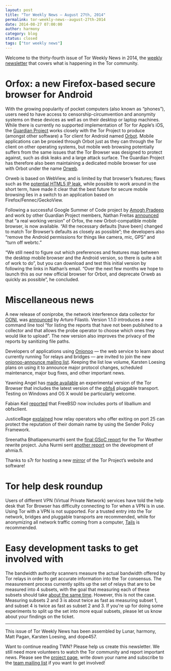 ```yaml
---
layout: post
title: "Tor Weekly News — August 27th, 2014"
permalink: tor-weekly-news--august-27th-2014
date: 2014-08-27 07:00:00
author: harmony
category: blog
status: closed
tags: ["tor weekly news"]
---
```


Welcome to the thirty-fourth issue of Tor Weekly News in 2014, the [weekly newsletter](https://lists.torproject.org/cgi-bin/mailman/listinfo/tor-news) that covers what is happening in the Tor community.

Orfox: a new Firefox-based secure browser for Android
=====================================================

With the growing popularity of pocket computers (also known as “phones”), users need to have access to censorship-circumvention and anonymity systems on these devices as well as on their desktop or laptop machines. While there is currently no supported implementation of Tor for Apple’s iOS, the [Guardian Project](https://guardianproject.info) works closely with the Tor Project to produce (amongst other software) a Tor client for Android named [Orbot](https://guardianproject.info/apps/orbot/). Mobile applications can be proxied through Orbot just as they can through the Tor client on other operating systems, but mobile web browsing potentially suffers from the same issues that the Tor Browser was designed to protect against, such as disk leaks and a large attack surface. The Guardian Project has therefore also been maintaining a dedicated mobile browser for use with Orbot under the name [Orweb](https://guardianproject.info/apps/orweb/).

Orweb is based on WebView, and is limited by that browser’s features; flaws such as the [potential HTML5 IP leak](https://guardianproject.info/2014/06/30/recent-news-on-orweb-flaws/), while possible to work around in the short term, have made it clear that the best future for secure mobile browsing lies in a switch to an application based on Firefox/Fennec/GeckoView.

Following a successful Google Summer of Code project by [Amogh Pradeep](https://lists.torproject.org/pipermail/tor-dev/2014-August/007379.html) and work by other Guardian Project members, Nathan Freitas [announced](https://lists.mayfirst.org/pipermail/guardian-dev/2014-August/003717.html) that “a real working version” of Orfox, the new Orbot-compatible mobile browser, is now available. “All the necessary defaults [have been] changed to match Tor Browser’s defaults as closely as possible”; the developers also “remove the Android permissions for things like camera, mic, GPS” and “turn off webrtc.”

“We still need to figure out which preferences and features map between the desktop mobile browser and the Android version, so there is quite a bit of work to do”, but you can download and test this initial version by following the links in Nathan’s email. “Over the next few months we hope to launch this as our new official browser for Orbot, and deprecate Orweb as quickly as possible”, he concluded.

Miscellaneous news
==================

A new release of ooniprobe, the network interference data collector for [OONI](https://ooni.torproject.org/), was [announced](https://lists.torproject.org/pipermail/ooni-dev/2014-August/000147.html) by Arturo Filastò. Version 1.1.0 introduces a new command line tool “for listing the reports that have not been published to a collector and that allows the probe operator to choose which ones they would like to upload”. The new version also improves the privacy of the reports by sanitizing file paths.

Developers of applications using [Onionoo](https://onionoo.torproject.org/) — the web service to learn about currently running Tor relays and bridges — are invited to join the new [onionoo-announce mailing list](https://lists.torproject.org/cgi-bin/mailman/listinfo/onionoo-announce). Keeping the list low volume, Karsten Loesing plans on using it to announce major protocol changes, scheduled maintenance, major bug fixes, and other important news.

Yawning Angel has [made available](https://lists.torproject.org/pipermail/tor-dev/2014-August/007404.html) an experimental version of the Tor Browser that includes the latest version of the [obfs4](https://github.com/Yawning/obfs4) pluggable transport. Testing on Windows and OS X would be particularly welcome.

Fabian Keil [reported](https://lists.torproject.org/pipermail/tor-dev/2014-August/007412.html) that FreeBSD now includes ports of liballium and obfsclient.

JusticeRage [explained](https://lists.torproject.org/pipermail/tor-relays/2014-August/005168.html) how relay operators who offer exiting on port 25 can protect the reputation of their domain name by using the Sender Policy Framework.

Sreenatha Bhatlapenumarthi sent the [final GSoC report](https://lists.torproject.org/pipermail/tor-dev/2014-August/007399.html) for the Tor Weather rewrite project. Juha Nurmi sent [another report](https://lists.torproject.org/pipermail/tor-reports/2014-August/000625.html) on the development of ahmia.fi.

Thanks to s7r for hosting a new [mirror](https://lists.torproject.org/pipermail/tor-mirrors/2014-August/000669.html) of the Tor Project’s website and software!

Tor help desk roundup
=====================

Users of different VPN (Virtual Private Network) services have told the help desk that Tor Browser has difficulty connecting to Tor when a VPN is in use. Using Tor with a VPN is not supported. For a trusted entry into the Tor network, bridges and pluggable transports are recommended, while for anonymizing all network traffic coming from a computer, [Tails](https://tails.boum.org/) is recommended.

Easy development tasks to get involved with
===========================================

The bandwidth authority scanners measure the actual bandwidth offered by Tor relays in order to get accurate information into the Tor consensus. The measurement process currently splits up the set of relays that are to be measured into 4 subsets, with the goal that measuring each of these subsets should take [about the same time](https://bugs.torproject.org/3440). However, this is not the case. Measuring subsets 2 and 3 is about twice as fast as measuring subset 1, and subset 4 is twice as fast as subset 2 and 3. If you're up for doing some experiments to split up the set into more equal subsets, please let us know about your findings on the ticket.

* * * * *

This issue of Tor Weekly News has been assembled by Lunar, harmony, Matt Pagan, Karsten Loesing, and dope457.

Want to continue reading TWN? Please help us create this newsletter. We still need more volunteers to watch the Tor community and report important news. Please see the [project page](https://trac.torproject.org/projects/tor/wiki/TorWeeklyNews), write down your name and subscribe to the [team mailing list](https://lists.torproject.org/cgi-bin/mailman/listinfo/news-team) if you want to get involved!
